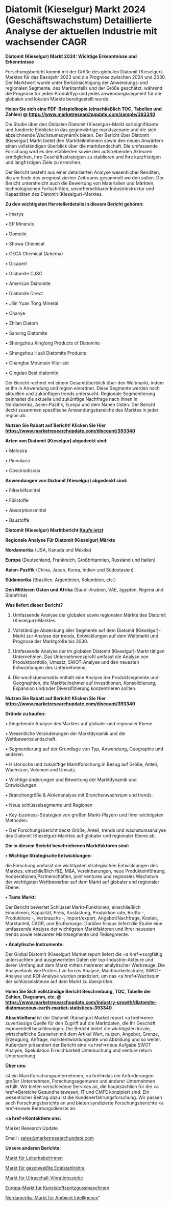 # Diatomit (Kieselgur) Markt 2024 (Geschäftswachstum) Detaillierte Analyse der aktuellen Industrie mit wachsender CAGR

<strong>Diatomit (Kieselgur) Markt 2024: Wichtige Erkenntnisse und Erkenntnisse</strong>

Forschungsbericht kommt mit der Größe des globalen Diatomit (Kieselgur)-Marktes für das Basisjahr 2023 und die Prognose zwischen 2024 und 2030. Der Marktwert wurde unter Berücksichtigung der Anwendungs-und regionalen Segmente, des Marktanteils und der Größe geschätzt, während die Prognose für jeden Produkttyp und jedes anwendungssegment für die globalen und lokalen Märkte bereitgestellt wurde.

<strong>Holen Sie sich eine PDF-Beispielkopie (einschließlich TOC, Tabellen und Zahlen) @
</strong><strong><a href=https://www.marketresearchupdate.com/sample/393340><strong>https://www.marketresearchupdate.com/sample/393340</u></font></a></strong></strong>

Die Studie über den Globalen Diatomit (Kieselgur)-Markt soll signifikante und fundierte Einblicke in das gegenwärtige marktszenario und die sich abzeichnende Wachstumsdynamik bieten. Der Bericht über Diatomit (Kieselgur) Markt bietet den Marktteilnehmern sowie den neuen Anwärtern einen vollständigen überblick über die marktlandschaft. Die umfassende Forschung wird es den etablierten sowie den aufstrebenden Akteuren ermöglichen, Ihre Geschäftsstrategien zu etablieren und Ihre kurzfristigen und langfristigen Ziele zu erreichen.

Der Bericht besteht aus einer detaillierten Analyse wesentlicher Renditen, die am Ende des prognostizierten Zeitraums gesammelt werden sollen. Der Bericht unterstreicht auch die Bewertung von Materialien und Märkten, technologischen Fortschritten, unvorhersehbarer Industriestruktur und Kapazitäten des Diatomit (Kieselgur)-Marktes.

<strong>Zu den wichtigsten Herstellerdetails in diesem Bericht gehören:</strong>

• Imerys

• EP Minerals

• Domolin

• Showa Chemical

• CECA Chemical (Arkema)

• Dicaperl

• Diatomite CJSC

• American Diatomite

• Diatomite Direct

• Jilin Yuan Tong Mineral

• Chanye

• Zhilan Diatom

• Sanxing Diatomite

• Shengzhou Xinglong Products of Diatomite

• Shengzhou Huali Diatomite Products

• Changbai Mountain filter aid

• Qingdao Best diatomite

Der Bericht rechnet mit einem Gesamtüberblick über den Weltmarkt, indem er ihn in Anwendung und region einordnet. Diese Segmente werden nach aktuellen und zukünftigen trends untersucht. Regionale Segmentierung beinhaltet die aktuelle und zukünftige Nachfrage nach Ihnen in Nordamerika, Asien-Pazifik, Europa und dem Nahen Osten. Der Bericht deckt zusammen spezifische Anwendungsbereiche des Marktes in jeder region ab.

<strong>Nutzen Sie Rabatt auf Bericht! Klicken Sie Hier
</strong><strong><a href=https://www.marketresearchupdate.com/discount/393340>https://www.marketresearchupdate.com/discount/393340</b></u></font></strong></a>

<strong>Arten von Diatomit (Kieselgur) abgedeckt sind:</strong>

• Melosira

• Pinnularia

• Coscinodiscus

<strong>Anwendungen von Diatomit (Kieselgur) abgedeckt sind:</strong>

• Filterhilfsmittel

• Füllstoffe

• Absorptionsmittel

• Baustoffe

<strong>Diatomit (Kieselgur) Marktbericht <a href=https://www.marketresearchupdate.com/buynow/393340>Kaufe jetzt</a></strong>

<strong>Regionale Analyse Für Diatomit (Kieselgur) Märkte</strong>

<strong>Nordamerika</strong> (USA, Kanada und Mexiko)

<strong>Europa</strong> (Deutschland, Frankreich, Großbritannien, Russland und Italien)

<strong>Asien-Pazifik</strong> (China, Japan, Korea, Indien und Südostasien)

<strong>Südamerika</strong> (Brasilien, Argentinien, Kolumbien, etc.)

<strong>Den Mittleren</strong> <strong>Osten und Afrika</strong> (Saudi-Arabien, VAE, ägypten, Nigeria und Südafrika)

<strong>Was liefert dieser Bericht?</strong>

1. Umfassende Analyse der globalen sowie regionalen Märkte des Diatomit (Kieselgur)-Marktes.

2. Vollständige Abdeckung aller Segmente auf dem Diatomit (Kieselgur)-Markt zur Analyse der trends, Entwicklungen auf dem Weltmarkt und Prognose der Marktgröße bis 2030.

3. Umfassende Analyse der im globalen Diatomit (Kieselgur)-Markt tätigen Unternehmen. Das Unternehmensprofil umfasst die Analyse von Produktportfolio, Umsatz, SWOT-Analyse und den neuesten Entwicklungen des Unternehmens.

4. Die wachstumsmatrix enthält eine Analyse der Produktsegmente und-Geographien, die Marktteilnehmer auf Investitionen, Konsolidierung, Expansion und/oder Diversifizierung konzentrieren sollten.

<strong>Nutzen Sie Rabatt auf Bericht! Klicken Sie Hier
</strong><strong><a href=https://www.marketresearchupdate.com/discount/393340>https://www.marketresearchupdate.com/discount/393340</b></u></font></strong></a>

<strong>Gründe zu kaufen:</strong>

• Eingehende Analyse des Marktes auf globaler und regionaler Ebene.

• Wesentliche Veränderungen der Marktdynamik und der Wettbewerbslandschaft.

• Segmentierung auf der Grundlage von Typ, Anwendung, Geographie und anderen.

• Historische und zukünftige Marktforschung in Bezug auf Größe, Anteil, Wachstum, Volumen und Umsatz.

• Wichtige änderungen und Bewertung der Marktdynamik und Entwicklungen.

• Branchengröße &amp; Aktienanalyse mit Branchenwachstum und trends.

• Neue schlüsselsegmente und Regionen

• Key-business-Strategien von großen Markt-Playern und Ihrer wichtigsten Methoden.

• Der Forschungsbericht deckt Größe, Anteil, trends und wachstumsanalyse des Diatomit (Kieselgur)-Marktes auf globaler und regionaler Ebene ab.

<strong>Die in diesem Bericht beschriebenen Marktfaktoren sind:</strong>

<strong>• Wichtige Strategische Entwicklungen:</strong>

die Forschung umfasst die wichtigsten strategischen Entwicklungen des Marktes, einschließlich f&amp;E, M&amp;A, Vereinbarungen, neue Produkteinführung, Kooperationen,Partnerschaften, joint ventures und regionales Wachstum der wichtigsten Wettbewerber auf dem Markt auf globaler und regionaler Ebene.

<strong>• Taste Markt:</strong>

Der Bericht bewertet Schlüssel Markt-Funktionen, einschließlich Einnahmen, Kapazität, Preis, Auslastung, Produktion rate, Brutto -, Produktions -, Verbrauchs -, import/export, Angebot/Nachfrage, Kosten, Marktanteil, CAGR, und Bruttomarge. Darüber hinaus liefert die Studie eine umfassende Analyse der wichtigsten Marktfaktoren und Ihrer neuesten trends sowie relevanter Marktsegmente und Teilsegmente.

<strong>• Analytische Instrumente:</strong>

Der Global Diatomit (Kieselgur) Market report liefert die <a href=>sorgf</a>ältig untersuchten und ausgewerteten Daten der top-Industrie-Akteure und deren Umfang auf dem Markt mittels mehrerer analytischer Werkzeuge. Die Analysetools wie Porters five forces Analyse, Machbarkeitsstudie, SWOT-Analyse und ROI-Analyse wurden praktiziert, um das <a href=>Wachstum</a> der schlüsselakteure auf dem Markt zu überprüfen.

<strong>Holen Sie Sich vollständige Bericht Beschreibung, TOC, Tabelle der Zahlen, Diagramm, etc. @ </strong><strong><a href=https://www.marketresearchupdate.com/industry-growth/diatomite-diatomaceous-earth-market-statistices-393340>https://www.marketresearchupdate.com/industry-growth/diatomite-diatomaceous-earth-market-statistices-393340</a></font></strong>

<strong>Abschließend</strong> ist der Diatomit (Kieselgur) Market report <a href=>eine</a> zuverlässige Quelle für den Zugriff auf die Marktdaten, die Ihr Geschäft exponentiell beschleunigen. Der Bericht bietet die wichtigsten locale, wirtschaftliche Szenarien mit dem Artikel Wert, nutzen, Angebot, Grenze, Erzeugung, Anfrage, marktentwicklungsrate und Abbildung und so weiter. Außerdem präsentiert der Bericht eine <a href=>neue</a> Aufgabe SWOT Analyse, Spekulation Erreichbarkeit Untersuchung und venture return Untersuchung.

<strong>Über uns:</strong>

 ist ein Marktforschungsunternehmen, <a href=>das</a> die Anforderungen großer Unternehmen, Forschungsagenturen und anderer Unternehmen erfüllt. Wir bieten verschiedene Services an, die hauptsächlich für die <a href=>Bereiche</a> Gesundheitswesen, IT und CMFE konzipiert sind. Ein wesentlicher Beitrag dazu ist die Kundenerfahrungsforschung. Wir passen auch Forschungsberichte an und bieten syndizierte Forschungsberichte <a href=>sowie</a> Beratungsdienste an.

<strong><a href=>Kontaktiere uns:</a></strong>

Market Research Update

Email : sales@marketresearchupdate.com

<strong>Unsere anderen Berichte:</strong>

<a href=https://www.linkedin.com/pulse/ladder-cable-tray-market-witness-huge>Markt für Leiterkabelrinnen</a>

<a href=https://www.linkedin.com/pulse/stainless-steel-welded-tube-market-sizing-up>Markt für geschweißte Edelstahlrohre</a>

<a href=https://www.linkedin.com/pulse/ultrasonic-vibrating-screens-market-2023-remarking>Markt für Ultraschall-Vibrationssiebe</a>

<a href=https://www.linkedin.com/pulse/europe-plastic-injection-molding-machines-market>Europa-Markt für Kunststoffspritzgussmaschinen</a>

<a href=https://www.linkedin.com/pulse/north-america-ambient-intelligence-market-size2023-2030>Nordamerika-Markt für Ambient Intelligence</a>"
